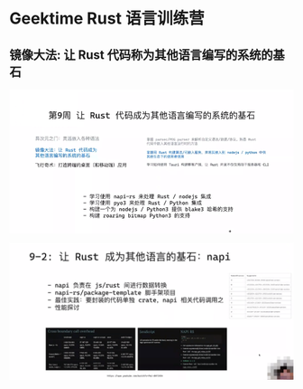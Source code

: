 # Geektime Rust 语言训练营

## 镜像大法: 让 Rust 代码称为其他语言编写的系统的基石

![image-20250219123912199](assets/image-20250219123912199.png)

![image-20250219125333547](assets/image-20250219125333547.png)
